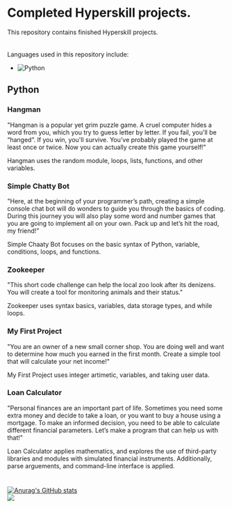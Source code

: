 # Completed Hyperskill projects.

This repository contains finished Hyperskill projects.
<br></br>
<br>Languages used in this repository include:</br>
- ![Python](https://img.shields.io/badge/Python-%233776AB?style=flat&logo=python&logoColor=white)

## Python
### Hangman
"Hangman is a popular yet grim puzzle game. A cruel computer hides a word from you, which you try to guess letter by letter. If you fail, you'll be “hanged”. If you win, you'll survive. You’ve probably played the game at least once or twice. Now you can actually create this game yourself!"

Hangman uses the random module, loops, lists, functions, and other variables.

### Simple Chatty Bot
"Here, at the beginning of your programmer’s path, creating a simple console chat bot will do wonders to guide you through the basics of coding. During this journey you will also play some word and number games that you are going to implement all on your own. Pack up and let’s hit the road, my friend!"

Simple Chaaty Bot focuses on the basic syntax of Python, variable, conditions, loops, and functions.

### Zookeeper
"This short code challenge can help the local zoo look after its denizens. You will create a tool for monitoring animals and their status."

Zookeeper uses syntax basics, variables, data storage types, and while loops.

### My First Project
"You are an owner of a new small corner shop. You are doing well and want to determine how much you earned in the first month. Create a simple tool that will calculate your net income!"

My First Project uses integer artimetic, variables, and taking user data.

### Loan Calculator
"Personal finances are an important part of life. Sometimes you need some extra money and decide to take a loan, or you want to buy a house using a mortgage. To make an informed decision, you need to be able to calculate different financial parameters. Let’s make a program that can help us with that!"

Loan Calculator applies mathematics, and explores the use of third-party libraries and modules with simulated financial instruments. Additionally, parse arguements, and command-line interface is applied.

#
[![Anurag's GitHub stats](https://github-readme-stats.vercel.app/api?username=CFokstuen&theme=radical)](https://github.com/anuraghazra/github-readme-stats)
<br>
![](https://komarev.com/ghpvc/?username=CFokstuen&color=e6005c)
